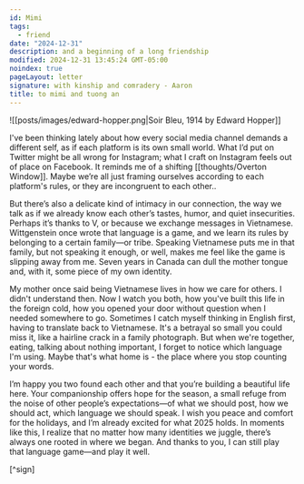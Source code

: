 ```yaml
---
id: Mimi
tags:
  - friend
date: "2024-12-31"
description: and a beginning of a long friendship
modified: 2024-12-31 13:45:24 GMT-05:00
noindex: true
pageLayout: letter
signature: with kinship and comradery - Aaron
title: to mimi and tuong an
---
```


![[posts/images/edward-hopper.png|Soir Bleu, 1914 by Edward Hopper]]

I've been thinking lately about how every social media channel demands a different self, as if each platform
is its own small world. What I’d put on Twitter might be all wrong for Instagram; what I craft on Instagram feels out of place on Facebook.
It reminds me of a shifting [[thoughts/Overton Window]]. Maybe we’re all just framing ourselves according to each platform's
rules, or they are incongruent to each other..

But there’s also a delicate kind of intimacy in our connection, the way we talk as if we already know each other’s tastes,
humor, and quiet insecurities. Perhaps it’s thanks to V, or because we exchange messages in Vietnamese.
Wittgenstein once wrote that language is a game, and we learn its rules by belonging to a certain family—or
tribe. Speaking Vietnamese puts me in that family, but not speaking it enough, or well, makes me feel
like the game is slipping away from me. Seven years in Canada can dull the mother tongue and, with it,
some piece of my own identity.

My mother once said being Vietnamese lives in how we care for others. I didn't understand then.
Now I watch you both, how you've built this life in the foreign cold, how you opened your door without question
when I needed somewhere to go. Sometimes I catch myself thinking in English first, having to translate back to
Vietnamese. It's a betrayal so small you could miss it, like a hairline crack in a family photograph.
But when we're together, eating, talking about nothing important, I forget to notice which language
I'm using. Maybe that's what home is - the place where you stop counting your words.

I’m happy you two found each other and that you’re building a beautiful life here. Your companionship offers hope for the season, a small refuge from the noise of other people’s expectations—of what we should post, how we should act, which language we should speak. I wish you peace and comfort for the holidays, and I’m already excited for what 2025 holds. In moments like this, I realize that no matter how many identities we juggle, there’s always one rooted in where we began. And thanks to you, I can still play that language game—and play it well.

[^sign]

